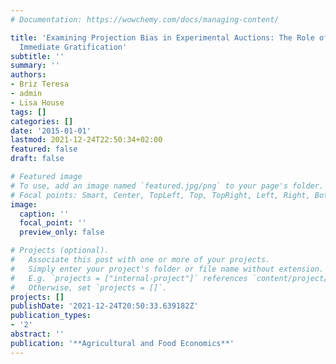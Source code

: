 ```yaml
---
# Documentation: https://wowchemy.com/docs/managing-content/

title: 'Examining Projection Bias in Experimental Auctions: The Role of Hunger and
  Immediate Gratification'
subtitle: ''
summary: ''
authors:
- Briz Teresa
- admin
- Lisa House
tags: []
categories: []
date: '2015-01-01'
lastmod: 2021-12-24T22:50:34+02:00
featured: false
draft: false

# Featured image
# To use, add an image named `featured.jpg/png` to your page's folder.
# Focal points: Smart, Center, TopLeft, Top, TopRight, Left, Right, BottomLeft, Bottom, BottomRight.
image:
  caption: ''
  focal_point: ''
  preview_only: false

# Projects (optional).
#   Associate this post with one or more of your projects.
#   Simply enter your project's folder or file name without extension.
#   E.g. `projects = ["internal-project"]` references `content/project/deep-learning/index.md`.
#   Otherwise, set `projects = []`.
projects: []
publishDate: '2021-12-24T20:50:33.639182Z'
publication_types: 
- '2'
abstract: ''
publication: '**Agricultural and Food Economics**'
---
```

